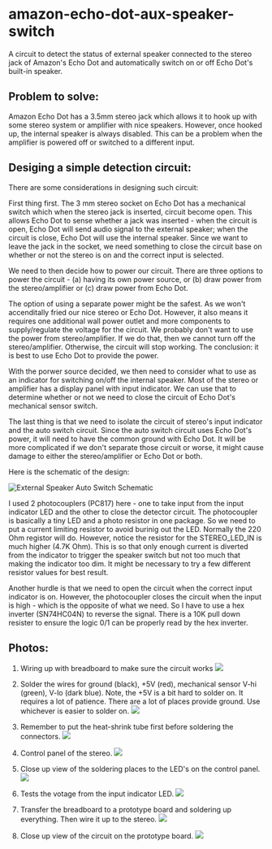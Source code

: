 # amazon-echo-dot-aux-speaker-switch
A circuit to detect the status of external speaker connected to the stereo jack of Amazon's Echo Dot and automatically switch on or off Echo Dot's built-in speaker.

## Problem to solve: 
Amazon Echo Dot has a 3.5mm stereo jack which allows it to hook up with some stereo system or amplifier with nice speakers.  However, once hooked up, the internal speaker is always disabled.  This can be a problem when the amplifier is powered off or switched to a different input.

## Desiging a simple detection circuit:
There are some considerations in designing such circuit:

First thing first.  The 3 mm stereo socket on Echo Dot has a mechanical switch which when the stereo jack is inserted, circuit become open.  This allows Echo Dot to sense whether a jack was inserted - when the circuit is open, Echo Dot will send audio signal to the external speaker; when the circuit is close, Echo Dot will use the internal speaker.  Since we want to leave the jack in the socket, we need something to close the circuit base on whether or not the stereo is on and the correct input is selected.

We need to then decide how to power our circuit.  There are three options to power the circuit - (a) having its own power source, or (b) draw power from the stereo/amplifier or (c) draw power from Echo Dot.  

The option of using a separate power might be the safest.  As we won't accenditally fried our nice stereo or Echo Dot.  However, it also means it requires one additional wall power outlet and more components to supply/regulate the voltage for the circuit.  We probably don't want to use the power from stereo/amplifier.  If we do that, then we cannot turn off the stereo/amplifier.  Otherwise, the circuit will stop working.  The conclusion: it is best to use Echo Dot to provide the power.

With the porwer source decided, we then need to consider what to use as an indicator for switching on/off the internal speaker.  Most of the stereo or amplifier has a display panel with input indicator.  We can use that to determine whether or not we need to close the circuit of Echo Dot's mechanical sensor switch.

The last thing is that we need to isolate the circuit of stereo's input indicator and the auto switch circuit.  Since the auto switch circuit uses Echo Dot's power, it will need to have the common ground with Echo Dot.  It will be more complicated if we don't separate those circuit or worse, it might cause damage to either the stereo/amplifier or Echo Dot or both.  

Here is the schematic of the design:

![External Speaker Auto Switch Schematic](images/AutoIntSpkSwitch-schematic.png)

I used 2 photocouplers (PC817) here - one to take input from the input indicator LED and the other to close the detector circuit.  The photocoupler is basically a tiny LED and a photo resistor in one package.  So we need to put a current limiting resistor to avoid burinig out the LED.  Normally the 220 Ohm registor will do.   However, notice the resistor for the STEREO_LED_IN is much higher (4.7K Ohm).  This is so that only enough current is diverted from the indicator to trigger the speaker switch but not too much that making the indicator too dim.  It might be necessary to try a few different resistor values for best result.

Another hurdle is that we need to open the circuit when the correct input indicator is on.  However, the photocoupler closes the circuit when the input is high - which is the opposite of what we need.  So I have to use a hex inverter (SN74HC04N) to reverse the signal.  There is a 10K pull down resister to ensure the logic 0/1 can be properly read by the hex inverter.

## Photos:

1. Wiring up with breadboard to make sure the circuit works
![](images/01_breadboard_wire_up.JPG)

2. Solder the wires for ground (black), +5V (red), mechanical sensor V-hi (green), V-lo (dark blue).  Note, the +5V is a bit hard to solder on.  It requires a lot of patience.  There are a lot of places provide ground.  Use whichever is easier to solder on.
![](images/02_echo_dot_wiring.JPG)

3. Remember to put the heat-shrink tube first before soldering the connectors.
![](images/03_echo_dot_reassembled.JPG)

4. Control panel of the stereo.
![](images/04_stereo_control_panel.JPG)

5. Close up view of the soldering places to the LED's on the control panel.
![](images/05_stereo_control_panel_close_up.JPG)

6. Tests the votage from the input indicator LED.
![](images/06_stereo_input_indicator_voltage.JPG)

7. Transfer the breadboard to a prototype board and soldering up everything.  Then wire it up to the stereo.
![](images/07_final_wire_up.JPG)

8. Close up view of the circuit on the prototype board.
![](images/08_close_up.JPG)

